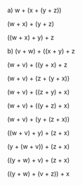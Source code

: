 a) 
w + (x + (y + z))

(w + x) + (y + z)

((w + x) + y) + z



b)
(v + w) + ((x + y) + z

(w + v) + ((y + x) + z

(w + v) + (z + (y + x))

(w + v) + ((z + y) + x)

(w + v) + ((y + z) + x)

(w + v) + (y + (z + x))

((w + v) + y) + (z + x)

(y + (w + v)) + (z + x)

((y + w) + v) + (z + x)

((y + w) + (v + z)) + x
